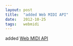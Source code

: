 ```yaml
---
layout: post
title:  "added Web MIDI API"
date:   2012-10-25
tags:   webmidi
---
```


added [Web MIDI API](/spec/webmidi)

